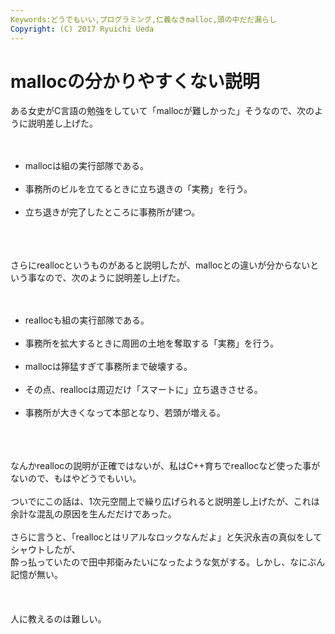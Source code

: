 ```yaml
---
Keywords:どうでもいい,プログラミング,仁義なきmalloc,頭の中だだ漏らし
Copyright: (C) 2017 Ryuichi Ueda
---
```

# mallocの分かりやすくない説明
ある女史がC言語の勉強をしていて「mallocが難しかった」そうなので、次のように説明差し上げた。<br />
<br />
<ul><br />
	<li>mallocは組の実行部隊である。</li><br />
	<li>事務所のビルを立てるときに立ち退きの「実務」を行う。</li><br />
	<li>立ち退きが完了したところに事務所が建つ。</li><br />
</ul><br />
<br />
さらにreallocというものがあると説明したが、mallocとの違いが分からないという事なので、次のように説明差し上げた。<br />
<br />
<ul><br />
	<li>reallocも組の実行部隊である。</li><br />
	<li>事務所を拡大するときに周囲の土地を奪取する「実務」を行う。</li><br />
	<li>mallocは獰猛すぎて事務所まで破壊する。</li><br />
	<li>その点、reallocは周辺だけ「スマートに」立ち退きさせる。</li><br />
	<li>事務所が大きくなって本部となり、若頭が増える。</li><br />
</ul><br />
<br />
なんかreallocの説明が正確ではないが、私はC++育ちでreallocなど使った事がないので、もはやどうでもいい。<br />
<br />
ついでにこの話は、1次元空間上で繰り広げられると説明差し上げたが、これは余計な混乱の原因を生んだだけであった。<br />
<br />
さらに言うと、「reallocとはリアルなロックなんだよ」と矢沢永吉の真似をしてシャウトしたが、<br />
酔っ払っていたので田中邦衛みたいになったような気がする。しかし、なにぶん記憶が無い。<br />
<br />
<br />
<br />
人に教えるのは難しい。
